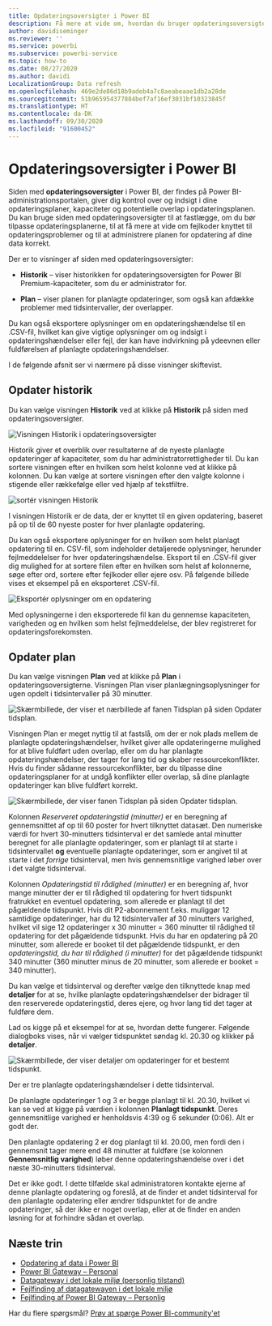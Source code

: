 ```yaml
---
title: Opdateringsoversigter i Power BI
description: Få mere at vide om, hvordan du bruger opdateringsoversigter i Power BI
author: davidiseminger
ms.reviewer: ''
ms.service: powerbi
ms.subservice: powerbi-service
ms.topic: how-to
ms.date: 08/27/2020
ms.author: davidi
LocalizationGroup: Data refresh
ms.openlocfilehash: 469e2de86d18b9adeb4a7c8aeabeaae1db2a28de
ms.sourcegitcommit: 51b965954377884bef7af16ef3031bf10323845f
ms.translationtype: HT
ms.contentlocale: da-DK
ms.lasthandoff: 09/30/2020
ms.locfileid: "91600452"
---
```

# <a name="refresh-summaries-for-power-bi"></a>Opdateringsoversigter i Power BI

Siden med **opdateringsoversigter** i Power BI, der findes på Power BI-administrationsportalen, giver dig kontrol over og indsigt i dine opdateringsplaner, kapaciteter og potentielle overlap i opdateringsplanen. Du kan bruge siden med opdateringsoversigter til at fastlægge, om du bør tilpasse opdateringsplanerne, til at få mere at vide om fejlkoder knyttet til opdateringsproblemer og til at administrere planen for opdatering af dine data korrekt. 

Der er to visninger af siden med opdateringsoversigter:

* **Historik** – viser historikken for opdateringsoversigten for Power BI Premium-kapaciteter, som du er administrator for.

* **Plan** – viser planen for planlagte opdateringer, som også kan afdække problemer med tidsintervaller, der overlapper.

Du kan også eksportere oplysninger om en opdateringshændelse til en .CSV-fil, hvilket kan give vigtige oplysninger om og indsigt i opdateringshændelser eller fejl, der kan have indvirkning på ydeevnen eller fuldførelsen af planlagte opdateringshændelser.

I de følgende afsnit ser vi nærmere på disse visninger skiftevist. 

## <a name="refresh-history"></a>Opdater historik

Du kan vælge visningen **Historik** ved at klikke på **Historik** på siden med opdateringsoversigter.

![Visningen Historik i opdateringsoversigter](media/refresh-summaries/refresh-summaries-01a.jpg)

Historik giver et overblik over resultaterne af de nyeste planlagte opdateringer af kapaciteter, som du har administratorrettigheder til. Du kan sortere visningen efter en hvilken som helst kolonne ved at klikke på kolonnen. Du kan vælge at sortere visningen efter den valgte kolonne i stigende eller rækkefølge eller ved hjælp af tekstfiltre.

![sortér visningen Historik](media/refresh-summaries/refresh-summaries-01b.jpg)

I visningen Historik er de data, der er knyttet til en given opdatering, baseret på op til de 60 nyeste poster for hver planlagte opdatering.

Du kan også eksportere oplysninger for en hvilken som helst planlagt opdatering til en. CSV-fil, som indeholder detaljerede oplysninger, herunder fejlmeddelelser for hver opdateringshændelse. Eksport til en .CSV-fil giver dig mulighed for at sortere filen efter en hvilken som helst af kolonnerne, søge efter ord, sortere efter fejlkoder eller ejere osv. På følgende billede vises et eksempel på en eksporteret .CSV-fil. 

![Eksportér oplysninger om en opdatering](media/refresh-summaries/refresh-summaries-05.jpg)

Med oplysningerne i den eksporterede fil kan du gennemse kapaciteten, varigheden og en hvilken som helst fejlmeddelelse, der blev registreret for opdateringsforekomsten. 


## <a name="refresh-schedule"></a>Opdater plan

Du kan vælge visningen **Plan** ved at klikke på **Plan** i opdateringsoversigterne. Visningen Plan viser planlægningsoplysninger for ugen opdelt i tidsintervaller på 30 minutter. 

![Skærmbillede, der viser et nærbillede af fanen Tidsplan på siden Opdater tidsplan.](media/refresh-summaries/refresh-summaries-02a.jpg)

Visningen Plan er meget nyttig til at fastslå, om der er nok plads mellem de planlagte opdateringshændelser, hvilket giver alle opdateringerne mulighed for at blive fuldført uden overlap, eller om du har planlagte opdateringshændelser, der tager for lang tid og skaber ressourcekonflikter. Hvis du finder sådanne ressourcekonflikter, bør du tilpasse dine opdateringsplaner for at undgå konflikter eller overlap, så dine planlagte opdateringer kan blive fuldført korrekt. 

![Skærmbillede, der viser fanen Tidsplan på siden Opdater tidsplan.](media/refresh-summaries/refresh-summaries-02.jpg)

Kolonnen *Reserveret opdateringstid (minutter)* er en beregning af gennemsnittet af op til 60 poster for hvert tilknyttet datasæt. Den numeriske værdi for hvert 30-minutters tidsinterval er det samlede antal minutter beregnet for alle planlagte opdateringer, som er planlagt til at starte i tidsintervallet **og** eventuelle planlagte opdateringer, som er angivet til at starte i det *forrige* tidsinterval, men hvis gennemsnitlige varighed løber over i det valgte tidsinterval.

Kolonnen *Opdateringstid til rådighed (minutter)* er en beregning af, hvor mange minutter der er til rådighed til opdatering for hvert tidspunkt fratrukket en eventuel opdatering, som allerede er planlagt til det pågældende tidspunkt. Hvis dit P2-abonnement f.eks. muliggør 12 samtidige opdateringer, har du 12 tidsintervaller af 30 minutters varighed, hvilket vil sige 12 opdateringer x 30 minutter = 360 minutter til rådighed til opdatering for det pågældende tidspunkt. Hvis du har en opdatering på 20 minutter, som allerede er booket til det pågældende tidspunkt, er den *opdateringstid, du har til rådighed (i minutter)* for det pågældende tidspunkt 340 minutter (360 minutter minus de 20 minutter, som allerede er booket = 340 minutter). 

Du kan vælge et tidsinterval og derefter vælge den tilknyttede knap med **detaljer** for at se, hvilke planlagte opdateringshændelser der bidrager til den reserverede opdateringstid, deres ejere, og hvor lang tid det tager at fuldføre dem.

Lad os kigge på et eksempel for at se, hvordan dette fungerer. Følgende dialogboks vises, når vi vælger tidspunktet søndag kl. 20.30 og klikker på **detaljer**.

![Skærmbillede, der viser detaljer om opdateringer for et bestemt tidspunkt.](media/refresh-summaries/refresh-summaries-04.jpg)

Der er tre planlagte opdateringshændelser i dette tidsinterval. 

De planlagte opdateringer 1 og 3 er begge planlagt til kl. 20.30, hvilket vi kan se ved at kigge på værdien i kolonnen **Planlagt tidspunkt**. Deres gennemsnitlige varighed er henholdsvis 4:39 og 6 sekunder (0:06). Alt er godt der.

Den planlagte opdatering 2 er dog planlagt til kl. 20.00, men fordi den i gennemsnit tager mere end 48 minutter at fuldføre (se kolonnen **Gennemsnitlig varighed**) løber denne opdateringshændelse over i det næste 30-minutters tidsinterval. 

Det er ikke godt. I dette tilfælde skal administratoren kontakte ejerne af denne planlagte opdatering og foreslå, at de finder et andet tidsinterval for den planlagte opdatering eller ændrer tidspunktet for de andre opdateringer, så der ikke er noget overlap, eller at de finder en anden løsning for at forhindre sådan et overlap. 


## <a name="next-steps"></a>Næste trin

- [Opdatering af data i Power BI](refresh-data.md)  
- [Power BI Gateway – Personal](service-gateway-personal-mode.md)  
- [Datagateway i det lokale miljø (personlig tilstand)](service-gateway-onprem.md)  
- [Fejlfinding af datagatewayen i det lokale miljø](service-gateway-onprem-tshoot.md)  
- [Fejlfinding af Power BI Gateway – Personlig](service-admin-troubleshooting-power-bi-personal-gateway.md)  

Har du flere spørgsmål? [Prøv at spørge Power BI-community'et](https://community.powerbi.com/)
